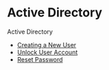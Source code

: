 # Active Directory

Active Directory 

- [Creating a New User](./create-new-user.md)
- [Unlock User Account](./unlock-user-account.md)
- [Reset Password](./reset-user-password.md)

